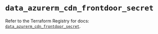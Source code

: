 # `data_azurerm_cdn_frontdoor_secret`

Refer to the Terraform Registry for docs: [`data_azurerm_cdn_frontdoor_secret`](https://registry.terraform.io/providers/hashicorp/azurerm/3.96.0/docs/data-sources/cdn_frontdoor_secret).
